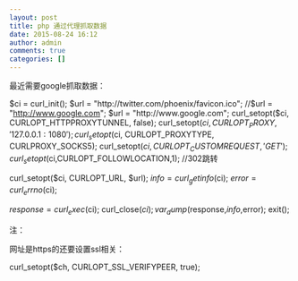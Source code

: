 ```yaml
---
layout: post
title: php 通过代理抓取数据
date: 2015-08-24 16:12
author: admin
comments: true
categories: []
---
```

最近需要google抓取数据：

$ci = curl_init();
$url = "http://twitter.com/phoenix/favicon.ico";
//$url = "http://www.google.com";
$url = "http://www.google.com";
curl_setopt($ci, CURLOPT_HTTPPROXYTUNNEL, false);
curl_setopt($ci, CURLOPT_PROXY, '127.0.0.1:1080');
curl_setopt($ci, CURLOPT_PROXYTYPE, CURLPROXY_SOCKS5);
curl_setopt($ci,CURLOPT_CUSTOMREQUEST,'GET');
curl_setopt($ci,CURLOPT_FOLLOWLOCATION,1); //302跳转

curl_setopt($ci, CURLOPT_URL, $url);
$info = curl_getinfo($ci);
$error = curl_errno($ci);

$response = curl_exec($ci);
curl_close($ci);
var_dump($response,$info,$error);
exit();

注：

网址是https的还要设置ssl相关：

curl_setopt($ch, CURLOPT_SSL_VERIFYPEER, true);
